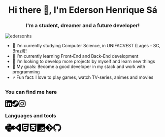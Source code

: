 <h1 align="center">Hi there 👋, I'm Ederson Henrique Sá</h1>
<h3 align="center">I'm a student, dreamer and a future developer!</h3>
<p align="left"> <img src="https://komarev.com/ghpvc/?username=edersonhs" alt="edersonhs" /> </p>

- 🔭 I’m currently studying Computer Science, in UNIFACVEST (Lages - SC, Brazil)!
- 🌱 I’m currently learning Front-End and Back-End development 
- 👯 I’m looking to develop more projects by myself and learn new things
- 🥅 My goals: Become a good developer in my stack and work with programming
- ⚡ Fun fact: I love to play games, watch TV-series, animes and movies

<h3>You can find me here</h3>

[<img align="left" alt="edersonhs | LinkedIn" width="22px" src="https://github.com/edersonhs/edersonhs/raw/main/images/linkedin.svg" />][linkedin]
[<img align="left" alt="edersonhs | Steam" width="22px" src="https://github.com/edersonhs/edersonhs/raw/main/images/steam.svg" />][steam]
[<img align="left" alt="edersonhs | Instagram" width="22px" src="https://github.com/edersonhs/edersonhs/raw/main/images/instagram.svg" />][instagram]

<br />

<h3>Languages and tools</h3>

<img align="left" alt="Python" width="26px" src="https://github.com/edersonhs/edersonhs/raw/main/images/Python.svg" />
<img align="left" alt="Visual Studio Code" width="26px" src="https://github.com/edersonhs/edersonhs/raw/main/images/VScode.svg" />
<img align="left" alt="HTML5" width="26px" src="https://github.com/edersonhs/edersonhs/raw/main/images/HTML5.svg" />
<img align="left" alt="CSS3" width="26px" src="https://github.com/edersonhs/edersonhs/raw/main/images/css3.png" />
<img align="left" alt="JavaScript" width="26px" src="https://github.com/edersonhs/edersonhs/raw/main/images/JavaScript.svg" />
<img align="left" alt="Git" width="26px" src="https://github.com/edersonhs/edersonhs/raw/main/images/GIT.png" />
<img align="left" alt="GitHub" width="26px" src="https://raw.githubusercontent.com/github/explore/78df643247d429f6cc873026c0622819ad797942/topics/github/github.png" />
<br />
<br />

[linkedin]: https://www.linkedin.com/in/edersonhs/
[steam]: https://steamcommunity.com/id/traxr_/
[instagram]: https://www.instagram.com/edersonhs/

